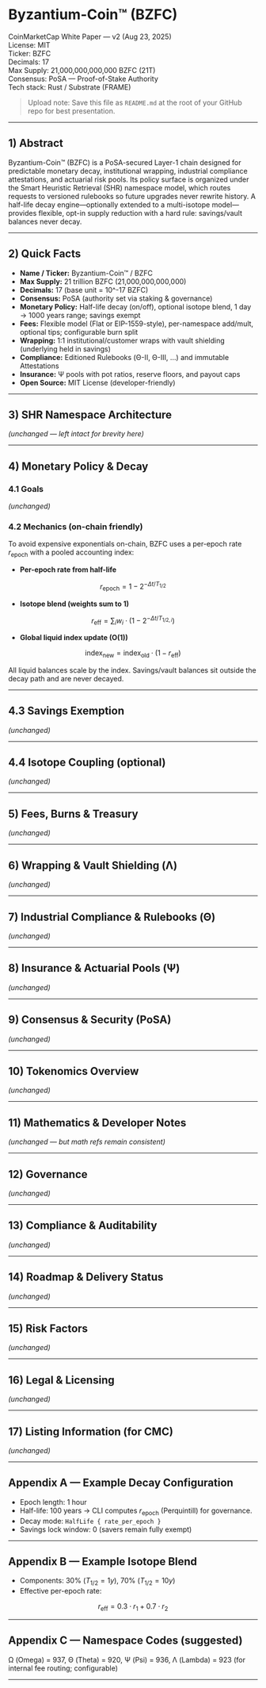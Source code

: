 # Byzantium-Coin™ (BZFC)

CoinMarketCap White Paper — v2 (Aug 23, 2025)  
License: MIT  
Ticker: BZFC  
Decimals: 17  
Max Supply: 21,000,000,000,000 BZFC (21T)  
Consensus: PoSA — Proof-of-Stake Authority  
Tech stack: Rust / Substrate (FRAME)

> Upload note: Save this file as `README.md` at the root of your GitHub repo for best presentation.

---

## 1) Abstract

Byzantium-Coin™ (BZFC) is a PoSA-secured Layer-1 chain designed for predictable monetary decay, institutional wrapping, industrial compliance attestations, and actuarial risk pools. Its policy surface is organized under the Smart Heuristic Retrieval (SHR) namespace model, which routes requests to versioned rulebooks so future upgrades never rewrite history. A half-life decay engine—optionally extended to a multi-isotope model—provides flexible, opt-in supply reduction with a hard rule: savings/vault balances never decay.

---

## 2) Quick Facts

- **Name / Ticker:** Byzantium-Coin™ / BZFC  
- **Max Supply:** 21 trillion BZFC (21,000,000,000,000)  
- **Decimals:** 17 (base unit = 10^-17 BZFC)  
- **Consensus:** PoSA (authority set via staking & governance)  
- **Monetary Policy:** Half-life decay (on/off), optional isotope blend, 1 day → 1000 years range; savings exempt  
- **Fees:** Flexible model (Flat or EIP-1559-style), per-namespace add/mult, optional tips; configurable burn split  
- **Wrapping:** 1:1 institutional/customer wraps with vault shielding (underlying held in savings)  
- **Compliance:** Editioned Rulebooks (Θ-II, Θ-III, …) and immutable Attestations  
- **Insurance:** Ψ pools with pot ratios, reserve floors, and payout caps  
- **Open Source:** MIT License (developer-friendly)

---

## 3) SHR Namespace Architecture
*(unchanged — left intact for brevity here)*

---

## 4) Monetary Policy & Decay

### 4.1 Goals
*(unchanged)*

### 4.2 Mechanics (on-chain friendly)

To avoid expensive exponentials on-chain, BZFC uses a per-epoch rate $r_{\text{epoch}}$ with a pooled accounting index:

- **Per-epoch rate from half-life**

$$
r_{\text{epoch}} = 1 - 2^{-\Delta t / T_{1/2}}
$$

- **Isotope blend (weights sum to 1)**

$$
r_{\text{eff}} = \sum_i w_i \cdot \big(1 - 2^{-\Delta t / T_{1/2,i}}\big)
$$

- **Global liquid index update (O(1))**

$$
\text{index}_{\text{new}} = \text{index}_{\text{old}} \cdot (1 - r_{\text{eff}})
$$

All liquid balances scale by the index. Savings/vault balances sit outside the decay path and are never decayed.

---

## 4.3 Savings Exemption
*(unchanged)*

---

## 4.4 Isotope Coupling (optional)
*(unchanged)*

---

## 5) Fees, Burns & Treasury
*(unchanged)*

---

## 6) Wrapping & Vault Shielding (Λ)
*(unchanged)*

---

## 7) Industrial Compliance & Rulebooks (Θ)
*(unchanged)*

---

## 8) Insurance & Actuarial Pools (Ψ)
*(unchanged)*

---

## 9) Consensus & Security (PoSA)
*(unchanged)*

---

## 10) Tokenomics Overview
*(unchanged)*

---

## 11) Mathematics & Developer Notes
*(unchanged — but math refs remain consistent)*

---

## 12) Governance
*(unchanged)*

---

## 13) Compliance & Auditability
*(unchanged)*

---

## 14) Roadmap & Delivery Status
*(unchanged)*

---

## 15) Risk Factors
*(unchanged)*

---

## 16) Legal & Licensing
*(unchanged)*

---

## 17) Listing Information (for CMC)
*(unchanged)*

---

## Appendix A — Example Decay Configuration

- Epoch length: 1 hour  
- Half-life: 100 years → CLI computes $r_{\text{epoch}}$ (Perquintill) for governance.  
- Decay mode: `HalfLife { rate_per_epoch }`  
- Savings lock window: 0 (savers remain fully exempt)

---

## Appendix B — Example Isotope Blend

- Components: 30% ($T_{1/2}=1y$), 70% ($T_{1/2}=10y$)  
- Effective per-epoch rate:

$$
r_{\text{eff}} = 0.3 \cdot r_1 + 0.7 \cdot r_2
$$

---

## Appendix C — Namespace Codes (suggested)

Ω (Omega) = 937, Θ (Theta) = 920, Ψ (Psi) = 936, Λ (Lambda) = 923 (for internal fee routing; configurable)

---
